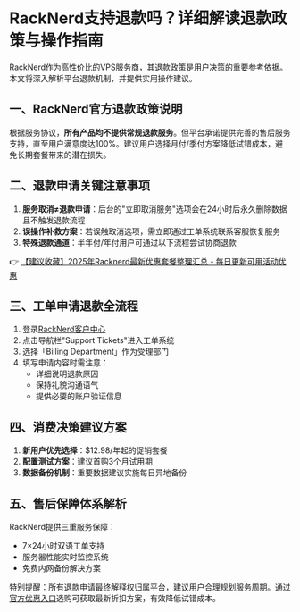 # RackNerd支持退款吗？详细解读退款政策与操作指南

RackNerd作为高性价比的VPS服务商，其退款政策是用户决策的重要参考依据。本文将深入解析平台退款机制，并提供实用操作建议。

## 一、RackNerd官方退款政策说明
根据服务协议，**所有产品均不提供常规退款服务**。但平台承诺提供完善的售后服务支持，直至用户满意度达100%。建议用户选择月付/季付方案降低试错成本，避免长期套餐带来的潜在损失。

## 二、退款申请关键注意事项
1. **服务取消≠退款申请**：后台的"立即取消服务"选项会在24小时后永久删除数据且不触发退款流程
2. **误操作补救方案**：若误触取消选项，需立即通过工单系统联系客服恢复服务
3. **特殊退款通道**：半年付/年付用户可通过以下流程尝试协商退款

👉 [【建议收藏】2025年Racknerd最新优惠套餐整理汇总 - 每日更新可用活动优惠](https://bit.ly/Rack_Nerd)

## 三、工单申请退款全流程
1. 登录[RackNerd客户中心](https://bit.ly/Rack_Nerd)
2. 点击导航栏"Support Tickets"进入工单系统
3. 选择「Billing Department」作为受理部门
4. 填写申请内容时需注意：
   - 详细说明退款原因
   - 保持礼貌沟通语气
   - 提供必要的账户验证信息

## 四、消费决策建议方案
1. **新用户优先选择**：$12.98/年起的促销套餐
2. **配置测试方案**：建议首购3个月试用期
3. **数据备份机制**：重要数据建议实施每日异地备份

## 五、售后保障体系解析
RackNerd提供三重服务保障：
- 7×24小时双语工单支持
- 服务器性能实时监控系统
- 免费内网备份解决方案

特别提醒：所有退款申请最终解释权归属平台，建议用户合理规划服务周期。通过[官方优惠入口](https://bit.ly/Rack_Nerd)选购可获取最新折扣方案，有效降低试错成本。